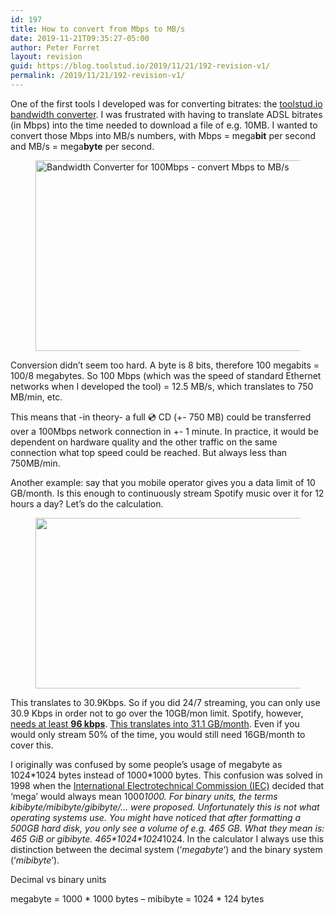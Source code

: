 ```yaml
---
id: 197
title: How to convert from Mbps to MB/s
date: 2019-11-21T09:35:27-05:00
author: Peter Forret
layout: revision
guid: https://blog.toolstud.io/2019/11/21/192-revision-v1/
permalink: /2019/11/21/192-revision-v1/
---
```

One of the first tools I developed was for converting bitrates: the [toolstud.io bandwidth converter](https://toolstud.io/data/bandwidth.php). I was frustrated with having to translate ADSL bitrates (in Mbps) into the time needed to download a file of e.g. 10MB. I wanted to convert those Mbps into MB/s numbers, with Mbps = mega**bit** per second and MB/s = mega**byte** per second.<figure class="wp-block-image size-medium">

[<img loading="lazy" width="500" height="305" src="https://blog.toolstud.io/wp-content/uploads/2019/11/bandwidthconverter-500x305.png" alt="Bandwidth Converter for 100Mbps - convert Mbps to MB/s" class="wp-image-193" srcset="https://blog.toolstud.io/wp-content/uploads/2019/11/bandwidthconverter-500x305.png 500w, https://blog.toolstud.io/wp-content/uploads/2019/11/bandwidthconverter.png 712w" sizes="(max-width: 500px) 100vw, 500px" />](https://toolstud.io/data/bandwidth.php?compare=network&speed=100&speed_unit=Mbps&title=100Mbps)</figure> 

Conversion didn&#8217;t seem too hard. A byte is 8 bits, therefore 100 megabits = 100/8 megabytes. So 100 Mbps (which was the speed of standard Ethernet networks when I developed the tool) = 12.5 MB/s, which translates to 750 MB/min, etc.

This means that -in theory- a full 💿 CD (+- 750 MB) could be transferred over a 100Mbps network connection in +- 1 minute. In practice, it would be dependent on hardware quality and the other traffic on the same connection what top speed could be reached. But always less than 750MB/min.

Another example: say that you mobile operator gives you a data limit of 10 GB/month. Is this enough to continuously stream Spotify music over it for 12 hours a day? Let&#8217;s do the calculation.<figure class="wp-block-image size-medium">

<img loading="lazy" width="500" height="273" src="https://blog.toolstud.io/wp-content/uploads/2019/11/bandwidthconverter2-500x273.png" alt="" class="wp-image-196" srcset="https://blog.toolstud.io/wp-content/uploads/2019/11/bandwidthconverter2-500x273.png 500w, https://blog.toolstud.io/wp-content/uploads/2019/11/bandwidthconverter2.png 678w" sizes="(max-width: 500px) 100vw, 500px" /> </figure> 

This translates to 30.9Kbps. So if you did 24/7 streaming, you can only use 30.9 Kbps in order not to go over the 10GB/mon limit. Spotify, however, [needs at least **96 kbps**](https://thomas.vanhoutte.be/miniblog/spotify-data-consumption/). [This translates into 31.1 GB/month](https://toolstud.io/data/bandwidth.php?compare=network&speed=96&speed_unit=Kbps&title=Spotify+96Kbps). Even if you would only stream 50% of the time, you would still need 16GB/month to cover this.

I originally was confused by some people&#8217;s usage of megabyte as 1024\*1024 bytes instead of 1000\*1000 bytes. This confusion was solved in 1998 when the [International Electrotechnical Commission (IEC)](https://physics.nist.gov/cuu/Units/binary.html) decided that &#8216;mega&#8217; would always mean 1000*1000. For binary units, the terms _kibibyte/mibibyte/gibibyte/&#8230;_ were proposed. Unfortunately this is not what operating systems use. You might have noticed that after formatting a 500GB hard disk, you only see a volume of e.g. 465 GB. What they mean is: 465 GiB or _gibibyte_. 465\*1024\*1024*1024. In the calculator I always use this distinction between the decimal system (&#8216;_megabyte_&#8216;) and the binary system (&#8216;_mibibyte_&#8216;).

<div class="wp-block-advanced-gutenberg-blocks-notice is-variation-info is-style-full" data-type="info">
  <p class="wp-block-advanced-gutenberg-blocks-notice__title">
    Decimal vs binary units
  </p>
  
  <p class="wp-block-advanced-gutenberg-blocks-notice__content">
    megabyte = 1000 * 1000 bytes &#8211; mibibyte = 1024 * 124 bytes
  </p>
</div>